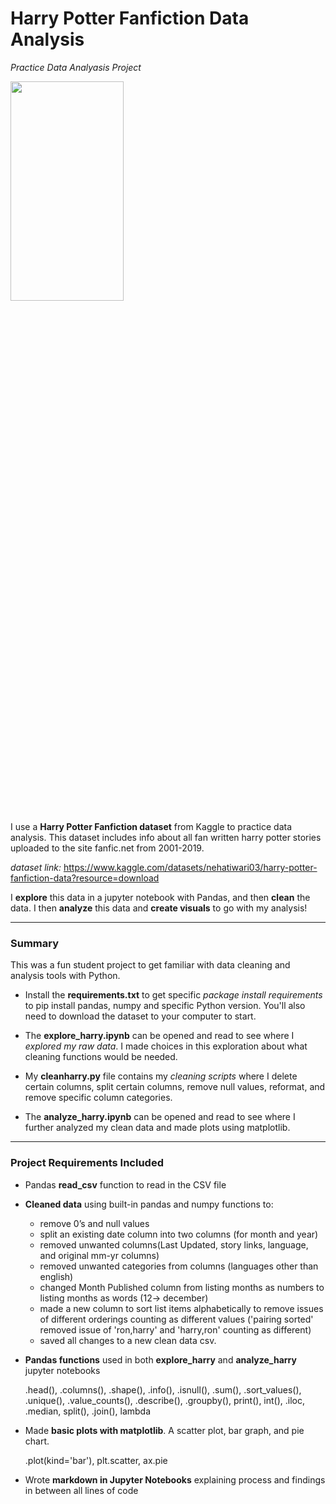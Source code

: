 # Harry Potter Fanfiction Data Analysis
*Practice Data Analyasis Project*

<img src="https://images.unsplash.com/photo-1551269901-5c5e14c25df7?ixlib=rb-4.0.3&ixid=MnwxMjA3fDB8MHxwaG90by1wYWdlfHx8fGVufDB8fHx8&auto=format&fit=crop&w=2669&q=80"  width="60%" height="30%">

I use a **Harry Potter Fanfiction dataset** from Kaggle to practice data analysis. This dataset includes info about all fan written harry potter stories uploaded to the site fanfic.net from 2001-2019.  

*dataset link:* https://www.kaggle.com/datasets/nehatiwari03/harry-potter-fanfiction-data?resource=download

I **explore** this data in a jupyter notebook with Pandas, and then **clean** the data. I then **analyze** this data and **create visuals** to go with my analysis!

---

<h3>Summary</h3>

This was a fun student project to get familiar with data cleaning and analysis tools with Python.

- Install the **requirements.txt** to get specific *package install requirements* to pip install pandas, numpy and specific Python version. You'll also need to download the dataset to your computer to start.

- The **explore_harry.ipynb** can be opened and read to see where I *explored my raw data*. I made choices in this exploration about what cleaning functions would be needed.

- My **cleanharry.py** file contains my *cleaning scripts* where I delete certain columns, split certain columns, remove null values, reformat, and remove specific column categories. 

- The **analyze_harry.ipynb** can be opened and read to see where I further analyzed my clean data and made plots using matplotlib.

---

<h3>Project Requirements Included</h3>

- Pandas **read_csv** function to read in the CSV file

- **Cleaned data** using built-in pandas and numpy functions to: 
   - remove 0’s and null values
   - split an existing date column into two columns (for month and year)
   - removed unwanted columns(Last Updated, story links, language, and original mm-yr columns)
   - removed unwanted categories from columns (languages other than english)
   - changed Month Published column from listing months as numbers to listing months as words (12-> december)
   - made a new column to sort list items alphabetically to remove issues of different orderings counting as different values ('pairing sorted' removed issue of 'ron,harry' and 'harry,ron' counting as different)
   - saved all changes to a new clean data csv.

- **Pandas functions** used in both **explore_harry** and **analyze_harry** jupyter notebooks
   
     .head(), .columns(), .shape(), .info(), .isnull(), .sum(), .sort_values(), .unique(), .value_counts(), .describe(), .groupby(), print(), int(), .iloc, .median, split(), .join(), lambda

- Made **basic plots with matplotlib**. A scatter plot, bar graph, and pie chart.

   .plot(kind='bar'), plt.scatter, ax.pie

- Wrote **markdown in Jupyter Notebooks** explaining process and findings in between all lines of code